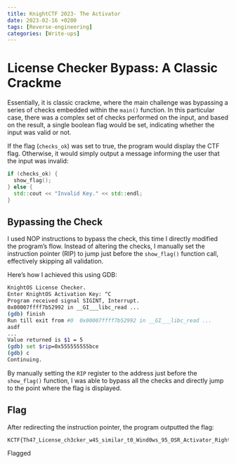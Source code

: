 ```yaml
---
title: KnightCTF 2023- The Activator
date: 2023-02-16 +0200
tags: [Reverse-engineering]
categories: [Write-ups]
---
```



# License Checker Bypass: A Classic Crackme

Essentially, it is classic crackme, where the main challenge was bypassing a series of checks embedded within the `main()` function. In this particular case, there was a complex set of checks performed on the input, and based on the result, a single boolean flag would be set, indicating whether the input was valid or not.

If the flag (`checks_ok`) was set to true, the program would display the CTF flag. Otherwise, it would simply output a message informing the user that the input was invalid:

```cpp
if (checks_ok) {
  show_flag();
} else {
  std::cout << "Invalid Key." << std::endl;
}
```

## Bypassing the Check

I used NOP instructions to bypass the check, this time I directly modified the program’s flow. Instead of altering the checks, I manually set the instruction pointer (RIP) to jump just before the `show_flag()` function call, effectively skipping all validation.

Here’s how I achieved this using GDB:

```bash
KnightOS License Checker.
Enter KnightOS Activation Key: ^C
Program received signal SIGINT, Interrupt.
0x00007ffff7b52992 in __GI___libc_read ...
(gdb) finish
Run till exit from #0  0x00007ffff7b52992 in __GI___libc_read ...
asdf
...
Value returned is $1 = 5
(gdb) set $rip=0x555555555bce
(gdb) c
Continuing.
```

By manually setting the `RIP` register to the address just before the `show_flag()` function, I was able to bypass all the checks and directly jump to the point where the flag is displayed.

## Flag

After redirecting the instruction pointer, the program outputted the flag:

```
KCTF{Th47_License_ch3cker_w4S_similar_t0_Wind0ws_95_OSR_Activator_Right?}
```

Flagged
